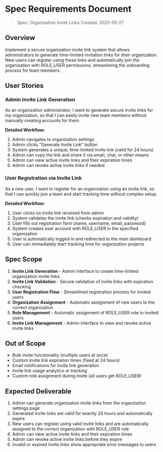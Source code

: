 # Spec Requirements Document

> Spec: Organization Invite Links
> Created: 2025-09-27

## Overview

Implement a secure organization invite link system that allows administrators to generate time-limited invitation links for their organization. New users can register using these links and automatically join the organization with ROLE_USER permissions, streamlining the onboarding process for team members.

## User Stories

### Admin Invite Link Generation

As an organization administrator, I want to generate secure invite links for my organization, so that I can easily invite new team members without manually creating accounts for them.

**Detailed Workflow:**
1. Admin navigates to organization settings
2. Admin clicks "Generate Invite Link" button
3. System generates a unique, time-limited invite link (valid for 24 hours)
4. Admin can copy the link and share it via email, chat, or other means
5. Admin can view active invite links and their expiration times
6. Admin can revoke active invite links if needed

### User Registration via Invite Link

As a new user, I want to register for an organization using an invite link, so that I can quickly join a team and start tracking time without complex setup.

**Detailed Workflow:**
1. User clicks on invite link received from admin
2. System validates the invite link (checks expiration and validity)
3. User fills out registration form (name, username, email, password)
4. System creates user account with ROLE_USER in the specified organization
5. User is automatically logged in and redirected to the main dashboard
6. User can immediately start tracking time for organization projects

## Spec Scope

1. **Invite Link Generation** - Admin interface to create time-limited organization invite links
2. **Invite Link Validation** - Secure validation of invite links with expiration checking
3. **User Registration Flow** - Streamlined registration process for invited users
4. **Organization Assignment** - Automatic assignment of new users to the correct organization
5. **Role Management** - Automatic assignment of ROLE_USER role to invited users
6. **Invite Link Management** - Admin interface to view and revoke active invite links

## Out of Scope

- Bulk invite functionality (multiple users at once)
- Custom invite link expiration times (fixed at 24 hours)
- Email notifications for invite link generation
- Invite link usage analytics or tracking
- Custom role assignment during invite (all users get ROLE_USER)

## Expected Deliverable

1. Admin can generate organization invite links from the organization settings page
2. Generated invite links are valid for exactly 24 hours and automatically expire
3. New users can register using valid invite links and are automatically assigned to the correct organization with ROLE_USER role
4. Admin can view active invite links and their expiration times
5. Admin can revoke active invite links before they expire
6. Invalid or expired invite links show appropriate error messages to users

